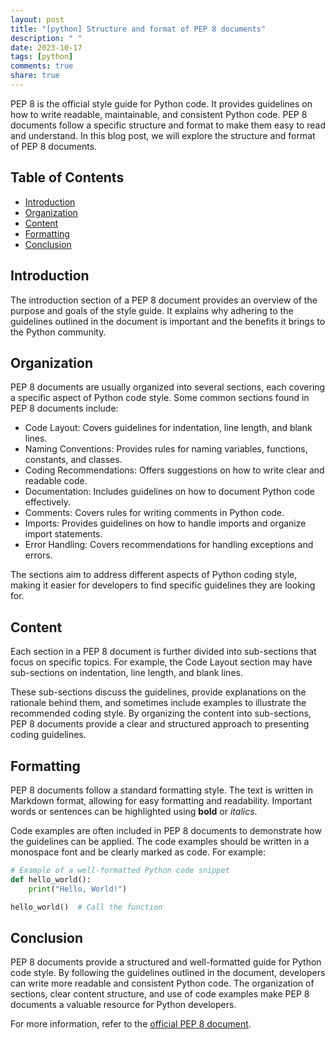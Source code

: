 ```yaml
---
layout: post
title: "[python] Structure and format of PEP 8 documents"
description: " "
date: 2023-10-17
tags: [python]
comments: true
share: true
---
```


PEP 8 is the official style guide for Python code. It provides guidelines on how to write readable, maintainable, and consistent Python code. PEP 8 documents follow a specific structure and format to make them easy to read and understand. In this blog post, we will explore the structure and format of PEP 8 documents.

## Table of Contents
- [Introduction](#introduction)
- [Organization](#organization)
- [Content](#content)
- [Formatting](#formatting)
- [Conclusion](#conclusion)

## Introduction
The introduction section of a PEP 8 document provides an overview of the purpose and goals of the style guide. It explains why adhering to the guidelines outlined in the document is important and the benefits it brings to the Python community.

## Organization
PEP 8 documents are usually organized into several sections, each covering a specific aspect of Python code style. Some common sections found in PEP 8 documents include:

- Code Layout: Covers guidelines for indentation, line length, and blank lines.
- Naming Conventions: Provides rules for naming variables, functions, constants, and classes.
- Coding Recommendations: Offers suggestions on how to write clear and readable code.
- Documentation: Includes guidelines on how to document Python code effectively.
- Comments: Covers rules for writing comments in Python code.
- Imports: Provides guidelines on how to handle imports and organize import statements.
- Error Handling: Covers recommendations for handling exceptions and errors.

The sections aim to address different aspects of Python coding style, making it easier for developers to find specific guidelines they are looking for.

## Content
Each section in a PEP 8 document is further divided into sub-sections that focus on specific topics. For example, the Code Layout section may have sub-sections on indentation, line length, and blank lines.

These sub-sections discuss the guidelines, provide explanations on the rationale behind them, and sometimes include examples to illustrate the recommended coding style. By organizing the content into sub-sections, PEP 8 documents provide a clear and structured approach to presenting coding guidelines.

## Formatting
PEP 8 documents follow a standard formatting style. The text is written in Markdown format, allowing for easy formatting and readability. Important words or sentences can be highlighted using **bold** or _italics_.

Code examples are often included in PEP 8 documents to demonstrate how the guidelines can be applied. The code examples should be written in a monospace font and be clearly marked as code. For example:

```python
# Example of a well-formatted Python code snippet
def hello_world():
    print("Hello, World!")

hello_world()  # Call the function
```

## Conclusion
PEP 8 documents provide a structured and well-formatted guide for Python code style. By following the guidelines outlined in the document, developers can write more readable and consistent Python code. The organization of sections, clear content structure, and use of code examples make PEP 8 documents a valuable resource for Python developers.

For more information, refer to the [official PEP 8 document](https://www.python.org/dev/peps/pep-0008/).